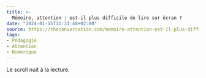 ```yaml
---
title: >-
  Mémoire, attention : est-il plus difficile de lire sur écran ?
date: "2024-01-15T11:31:48+02:00"
source: https://theconversation.com/memoire-attention-est-il-plus-difficile-de-lire-sur-ecran-203481
tags:
- Pédagogie
- Attention
- Numérique
---
```


Le scroll nuit à la lecture.
